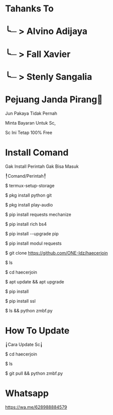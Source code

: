 # Tahanks To

# ╰─ > Alvino Adijaya

# ╰─ > Fall Xavier

# ╰─ > Stenly Sangalia

# Pejuang Janda Pirang🐒

Jun Pakaya Tidak Pernah

Minta Bayaran Untuk Sc,

Sc Ini Tetap 100% Free
# Install Comand
Gak Install Perintah Gak Bisa Masuk

╿Comand/Perintah╿

$ termux-setup-storage

$ pkg install python git

$ pkg install play-audio

$ pip install requests mechanize

$ pip install rich bs4

$ pip install --upgrade pip

$ pip install modul requests

$ git clone https://github.com/ONE-Idz/haecerjoin

$ ls

$ cd haecerjoin

$ apt update && apt upgrade

$ pip install 

$ pip install ssl

$ ls && python zmbf.py


# How To Update

╽Cara Update Sc╽

$ cd haecerjoin

$ ls

$ git pull && python zmbf.py


# Whatsapp
https://wa.me/628988884579
